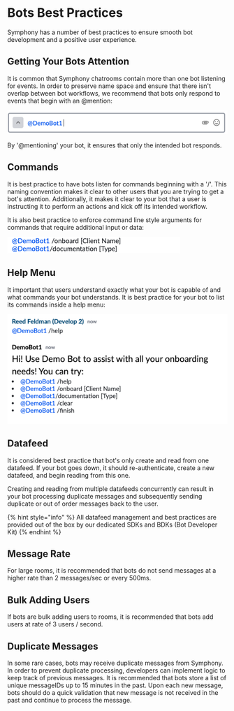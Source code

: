 # Bots Best Practices

Symphony has a number of best practices to ensure smooth bot development and a positive user experience.

## Getting Your Bots Attention

It is common that Symphony chatrooms contain more than one bot listening for events. In order to preserve name space and ensure that there isn't overlap between bot workflows, we recommend that bots only respond to events that begin with an @mention:

![](../.gitbook/assets/screen-shot-2020-07-22-at-4.09.09-pm.png)

By '@mentioning' your bot, it ensures that only the intended bot responds.

## Commands

It is best practice to have bots listen for commands beginning with a '/'. This naming convention makes it clear to other users that you are trying to get a bot's attention. Additionally, it makes it clear to your bot that a user is instructing it to perform an actions and kick off its intended workflow.

It is also best practice to enforce command line style arguments for commands that require additional input or data:

![](../.gitbook/assets/screen-shot-2020-07-22-at-4.41.50-pm.png)

## Help Menu

It important that users understand exactly what your bot is capable of and what commands your bot understands. It is best practice for your bot to list its commands inside a help menu:

![](../.gitbook/assets/screen-shot-2020-07-22-at-4.41.10-pm.png)

## Datafeed

It is considered best practice that bot's only create and read from one datafeed. If your bot goes down, it should re-authenticate, create a new datafeed, and begin reading from this one.

Creating and reading from multiple datafeeds concurrently can result in your bot processing duplicate messages and subsequently sending duplicate or out of order messages back to the user.

{% hint style="info" %}
All datafeed management and best practices are provided out of the box by our dedicated SDKs and BDKs \(Bot Developer Kit\)
{% endhint %}

## Message Rate

For large rooms, it is recommended that bots do not send messages at a higher rate than 2 messages/sec or every 500ms.

## Bulk Adding Users

If bots are bulk adding users to rooms, it is recommended that bots add users at rate of 3 users / second.

## Duplicate Messages

In some rare cases, bots may receive duplicate messages from Symphony. In order to prevent duplicate processing, developers can implement logic to keep track of previous messages. It is recommended that bots store a list of unique messageIDs up to 15 minutes in the past. Upon each new message, bots should do a quick validation that new message is not received in the past and continue to process the message.

